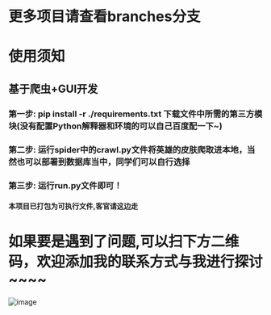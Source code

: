 # 更多项目请查看branches分支

# 使用须知

## 基于爬虫+GUI开发

### 第一步: pip install -r ./requirements.txt **下载**文件中所需的第三方模块(没有配置Python解释器和环境的可以自己百度配一下~)

### 第二步: 运行spider中的crawl.py文件将英雄的皮肤爬取进本地，当然也可以部署到数据库当中，同学们可以自行选择

### 第三步: 运行run.py文件即可！

#### 本项目已打包为可执行文件,客官请这边走

# 如果要是遇到了问题,可以扫下方二维码，欢迎添加我的联系方式与我进行探讨~~~~

![image](https://user-images.githubusercontent.com/65445818/217781908-c851009b-bbaa-4fa1-884d-c10b0cd145e0.png)
